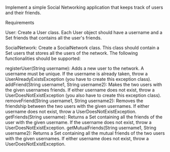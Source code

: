 Implement a simple Social Networking application that keeps track of users and their friends.

Requirements

User: Create a User class. Each User object should have a username and a Set<User> friends that contains all the user's friends.

SocialNetwork: Create a SocialNetwork class. This class should contain a Set<User> users that stores all the users of the network. The following functionalities should be supported:

registerUser(String username): Adds a new user to the network. A username must be unique. If the username is already taken, throw a UserAlreadyExistsException (you have to create this exception class).
addFriend(String username1, String username2): Makes the two users with the given usernames friends. If either username does not exist, throw a UserDoesNotExistException (you also have to create this exception class).
removeFriend(String username1, String username2): Removes the friendship between the two users with the given usernames. If either username does not exist, throw a UserDoesNotExistException.
getFriends(String username): Returns a Set<User> containing all the friends of the user with the given username. If the username does not exist, throw a UserDoesNotExistException.
getMutualFriends(String username1, String username2): Returns a Set<User> containing all the mutual friends of the two users with the given usernames. If either username does not exist, throw a UserDoesNotExistException.